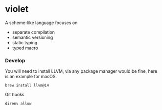 # violet

A scheme-like language focuses on

- separate compilation
- semantic versioning
- static typing
- typed macro

### Develop

You will need to install LLVM, via any package manager would be fine, here is an example for macOS.

```shell
brew install llvm@14
```

Git hooks

```shell
direnv allow
```
